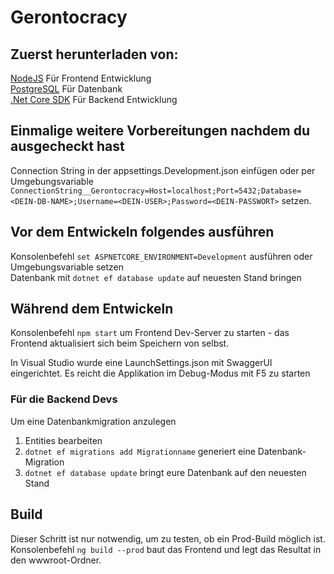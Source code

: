 # Gerontocracy

## Zuerst herunterladen von:

[NodeJS](https://nodejs.org/) Für Frontend Entwicklung  
[PostgreSQL](https://www.postgresql.org/download/) Für Datenbank  
[.Net Core SDK](https://dotnet.microsoft.com/download) Für Backend Entwicklung

## Einmalige weitere Vorbereitungen nachdem du ausgecheckt hast

Connection String in der appsettings.Development.json einfügen oder per Umgebungsvariable `ConnectionString__Gerontocracy=Host=localhost;Port=5432;Database=<DEIN-DB-NAME>;Username=<DEIN-USER>;Password=<DEIN-PASSWORT>` setzen.

## Vor dem Entwickeln folgendes ausführen

Konsolenbefehl `set ASPNETCORE_ENVIRONMENT=Development` ausführen oder Umgebungsvariable setzen  
Datenbank mit `dotnet ef database update` auf neuesten Stand bringen

## Während dem Entwickeln

Konsolenbefehl `npm start` um Frontend Dev-Server zu starten - das Frontend aktualisiert sich beim Speichern von selbst.

In Visual Studio wurde eine LaunchSettings.json mit SwaggerUI eingerichtet.
Es reicht die Applikation im Debug-Modus mit F5 zu starten

### Für die Backend Devs
Um eine Datenbankmigration anzulegen

1. Entities bearbeiten
2. `dotnet ef migrations add Migrationname` generiert eine Datenbank-Migration
3. `dotnet ef database update` bringt eure Datenbank auf den neuesten Stand

## Build

Dieser Schritt ist nur notwendig, um zu testen, ob ein Prod-Build möglich ist.  
Konsolenbefehl `ng build --prod` baut das Frontend und legt das Resultat in den wwwroot-Ordner.